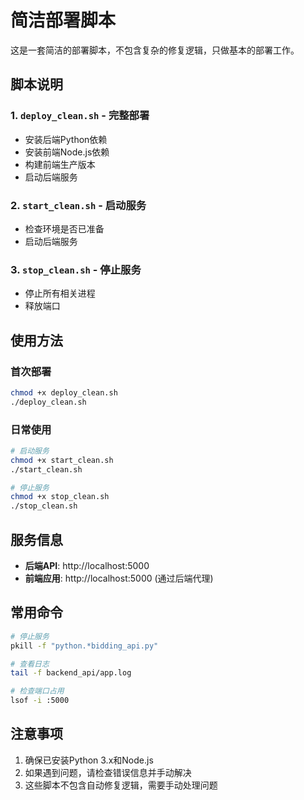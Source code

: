 # 简洁部署脚本

这是一套简洁的部署脚本，不包含复杂的修复逻辑，只做基本的部署工作。

## 脚本说明

### 1. `deploy_clean.sh` - 完整部署
- 安装后端Python依赖
- 安装前端Node.js依赖
- 构建前端生产版本
- 启动后端服务

### 2. `start_clean.sh` - 启动服务
- 检查环境是否已准备
- 启动后端服务

### 3. `stop_clean.sh` - 停止服务
- 停止所有相关进程
- 释放端口

## 使用方法

### 首次部署
```bash
chmod +x deploy_clean.sh
./deploy_clean.sh
```

### 日常使用
```bash
# 启动服务
chmod +x start_clean.sh
./start_clean.sh

# 停止服务
chmod +x stop_clean.sh
./stop_clean.sh
```

## 服务信息

- **后端API**: http://localhost:5000
- **前端应用**: http://localhost:5000 (通过后端代理)

## 常用命令

```bash
# 停止服务
pkill -f "python.*bidding_api.py"

# 查看日志
tail -f backend_api/app.log

# 检查端口占用
lsof -i :5000
```

## 注意事项

1. 确保已安装Python 3.x和Node.js
2. 如果遇到问题，请检查错误信息并手动解决
3. 这些脚本不包含自动修复逻辑，需要手动处理问题 